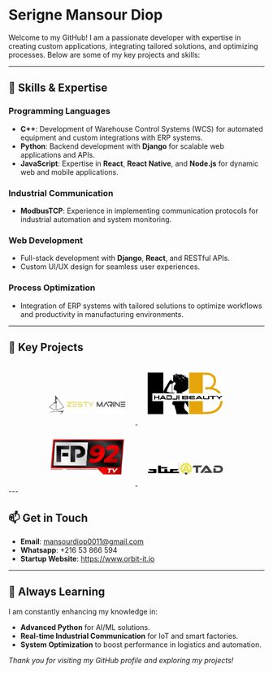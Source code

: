 # Serigne Mansour Diop

Welcome to my GitHub! I am a passionate developer with expertise in creating custom applications, integrating tailored solutions, and optimizing processes. Below are some of my key projects and skills:

---

## 💼 Skills & Expertise

### **Programming Languages**
- **C++**: Development of Warehouse Control Systems (WCS) for automated equipment and custom integrations with ERP systems.
- **Python**: Backend development with **Django** for scalable web applications and APIs.
- **JavaScript**: Expertise in **React**, **React Native**, and **Node.js** for dynamic web and mobile applications.

### **Industrial Communication**
- **ModbusTCP**: Experience in implementing communication protocols for industrial automation and system monitoring.

### **Web Development**
- Full-stack development with **Django**, **React**, and RESTful APIs.
- Custom UI/UX design for seamless user experiences.

### **Process Optimization**
- Integration of ERP systems with tailored solutions to optimize workflows and productivity in manufacturing environments.

---
## 🌟 Key Projects

<div style="text-align: center;">

<a href="https://www.zesty-marine.com" target="_blank">
    <img src="zestymarine.png" alt="Zesty Marine" width="150" style="margin: 20px;">
</a>

<a href="https://www.hadjibeauty.com" target="_blank">
    <img src="hadjibeauty.png" alt="Hadji Beauty" width="150" style="margin: 20px;">
</a>

<a href="https://play.google.com/apps/testing/tv.fp92" target="_blank">
    <img src="nfp92.png" alt="FP92 TV" width="150" style="margin: 20px;">
</a>

<a href="https://www.atad-tn.com" target="_blank">
    <img src="atad.png" alt="ATAD" width="150" style="margin: 20px;">
</a>

</div>
---

## 📫 Get in Touch
- **Email**: mansourdiop0011@gmail.com
- **Whatsapp**: +216 53 866 594
- **Startup Website**: https://www.orbit-it.io

---

## 🌱 Always Learning
I am constantly enhancing my knowledge in:
- **Advanced Python** for AI/ML solutions.
- **Real-time Industrial Communication** for IoT and smart factories.
- **System Optimization** to boost performance in logistics and automation.

*Thank you for visiting my GitHub profile and exploring my projects!*

